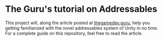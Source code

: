 # The Guru's tutorial on **Addressables**

This project will, along the article posted at [thegamedev.guru](https://thegamedev.guru), help you getting familiarized with the novel addressables system of Unity in no time. For a complete guide on this repository, feel free to read the article.
